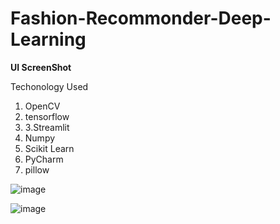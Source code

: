 
# Fashion-Recommonder-Deep-Learning
**UI ScreenShot**

Techonology Used
1. OpenCV
2. tensorflow
3. 3.Streamlit
4. Numpy 
5. Scikit Learn
6. PyCharm
7. pillow




![image](https://user-images.githubusercontent.com/89766164/151961420-cf66f014-30e4-4325-86b3-5c62a4775995.png)

![image](https://user-images.githubusercontent.com/89766164/151961522-e433fcef-eff5-4cfb-b1ea-f271f230eb7c.png)

